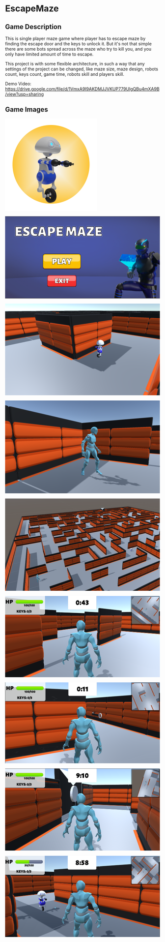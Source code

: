 # EscapeMaze

## Game Description ##

This is single player maze game where player has to escape maze by finding the escape door and the keys to unlock it. But it's not that simple there are some bots spread across the maze who try to kill you, and you only have limited amount of time to escape.

This project is with some flexible architecture, in such a way that any settings of the project can be changed, like maze size, maze design, robots count, keys count, game time, robots skill and players skill.

Demo Video: https://drive.google.com/file/d/1VmxA9I9AKDMJJVKUP779UlgQBu4mXA9B/view?usp=sharing

## Game Images ##

![alt text](https://github.com/manasmuda/EscapeMaze/blob/master/GameImages/logo.png?raw=true)

![alt text](https://github.com/manasmuda/EscapeMaze/blob/master/GameImages/ScreenShot/1.png?raw=true)

![alt text](https://github.com/manasmuda/EscapeMaze/blob/master/GameImages/ScreenShot/2.png?raw=true)

![alt text](https://github.com/manasmuda/EscapeMaze/blob/master/GameImages/ScreenShot/3.png?raw=true)

![alt text](https://github.com/manasmuda/EscapeMaze/blob/master/GameImages/ScreenShot/4.png?raw=true)

![alt text](https://github.com/manasmuda/EscapeMaze/blob/master/GameImages/ScreenShot/5.png?raw=true)

![alt text](https://github.com/manasmuda/EscapeMaze/blob/master/GameImages/ScreenShot/6.png?raw=true)

![alt text](https://github.com/manasmuda/EscapeMaze/blob/master/GameImages/ScreenShot/7.png?raw=true)

![alt text](https://github.com/manasmuda/EscapeMaze/blob/master/GameImages/ScreenShot/8.png?raw=true)
